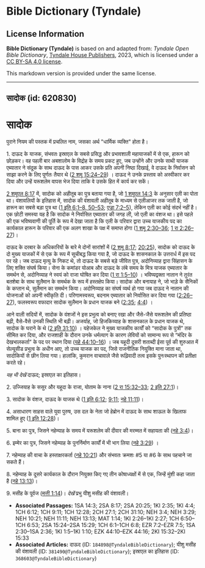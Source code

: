 # Bible Dictionary (Tyndale)

## License Information

**Bible Dictionary (Tyndale)** is based on and adapted from: _Tyndale Open Bible Dictionary_, [Tyndale House Publishers](https://tyndaleopenresources.com/), 2023, which is licensed under a [CC BY-SA 4.0 license](https://creativecommons.org/licenses/by-sa/4.0/legalcode.en).

This markdown version is provided under the same license.



--------------------------------

## सादोक (id: 620830)

सादोक
=====

पुराने नियम की पस्तक में प्रचलित नाम, जसका अर्थ "धार्मिक व्यक्ति" होता है।

1\. दाऊद के याजक, संभवतः इस्राएल के सबसे प्रसिद्ध और प्रभावशाली महायाजकों में से एक, हारून को छोड़कर। वह पहली बार अबशालोम के विद्रोह के समय प्रकट हुए, जब उन्होंने और उनके साथी याजक एब्यातार ने संदूक के साथ दाऊद के पास आकर उसके प्रति अपनी निष्ठा दिखाई, वे दाऊद के निर्वासन को साझा करने के लिए पूर्णतः तैयार थे ([2 शमू 15:24–29](https://ref.ly/2Sam15:24-2Sam15:29)) । दाऊद ने उनके प्रस्ताव को अस्वीकार कर दिया और उन्हें यरूशलेम वापस भेज दिया ताकि वे उसके हित में कार्य कर सकें।

[2 शमूएल 8:17](https://ref.ly/2Sam8:17) में, सादोक को अहीतूब का पुत्र बताया गया है, जो [1 शमूएल 14:3](https://ref.ly/1Sam14:3) के अनुसार एली का पोता था। वंशावलियों के इतिहास में, सादोक की वंशावली अहीतूब के माध्यम से एलीआजर तक जाती है, जो हारून का सबसे बड़ा पुत्र था ([1 इति 6:1–8, 50–53](https://ref.ly/1Chr6:1-1Chr6:8,1Chr6:50-1Chr6:53); [एज्रा 7:2–5](https://ref.ly/Ezra7:2-Ezra7:5)), लेकिन एली का कोई संदर्भ नहीं है। एक छोटी समस्या यह है कि सादोक ने निर्वासित एब्यातार की जगह ली, जो एली का वंशज था। इसे पहले की एक भविष्यवाणी की पूर्ति के रूप में देखा जाता है कि एली के परिवार द्वारा उच्च याजकीय पद का कार्यकाल हारून के परिवार की एक अलग शाखा के पक्ष में समाप्त होगा ([1 शमू 2:30–36](https://ref.ly/1Sam2:30-1Sam2:36); [1 रा 2:26–27](https://ref.ly/1Kgs2:26-1Kgs2:27))।

दाऊद के दरबार के अधिकारियों के बारे मे दोनों सारांशों में ([2 शमू 8:17](https://ref.ly/2Sam8:17); [20:25](https://ref.ly/2Sam20:25)), सादोक को दाऊद के दो मुख्य याजकों में से एक के रूप में सूचीबद्ध किया गया है, जो दाऊद के शासनकाल के उत्तरार्ध में इस पद पर रहे। जब दाऊद मृत्यु के निकट थे, तो दाऊद के सबसे बड़े जीवित पुत्र, अदोनिय्याह द्वारा सिंहासन के लिए शक्ति संघर्ष किया। सेना के कमांडर योआब और दाऊद के लंबे समय के मित्र याजक एब्यातार के समर्थन से, अदोनिय्याह ने स्वयं को राजा घोषित कर दिया ([1 रा 1:5–10](https://ref.ly/1Kgs1:5-1Kgs1:10)) । भविष्यद्वक्ता नातान ने तुरंत बतशेबा के साथ सुलैमान के समर्थक के रूप में हस्तक्षेप किया। सादोक और बनायाह ने, जो भाड़े के सैनिकों के कप्तान थे, सुलैमान का समर्थन किया। अदोनिय्याह का संघर्ष व्यर्थ हो गया जब दाऊद ने नातान की योजनाओं को अपनी स्वीकृति दी। परिणामस्वरूप, बदनाम एब्यातार को निर्वासित कर दिया गया ([2:26–27](https://ref.ly/1Kgs2:26-1Kgs2:27)), फलस्वरूप वफादार सादोक सुलैमान के प्रधान याजक बने ([2:35](https://ref.ly/1Kgs2:35); [4:4](https://ref.ly/1Kgs4:4)) ।

आने वाली सदियों में, सादोक के वंशजों ने इस प्रभुत्व को बनाए रखा और जैसे\-जैसे यरूशलेम की प्रतिष्ठा बढ़ी, वैसे\-वैसे उनकी स्थिति भी बढ़ी। अजर्याह, जो हिजकिय्याह के शासनकाल के प्रधान याजक थे, सादोक के घराने के थे ([2 इति 31:10](https://ref.ly/2Chr31:10)) । यहेजकेल ने मुख्य याजकीय कार्यों को “सादोक के पुत्रों” तक सीमित कर दिया, और राजशाही के दौरान उनके धर्मत्याग के कारण लेवियों को सामान्य रूप से “मंदिर के देखभालकर्ता” के पद पर स्थान दिया ([यहे 44:10–16](https://ref.ly/Ezek44:10-Ezek44:16)) । जब यहूदी दूसरी शताब्दी ईसा पूर्व की शुरुआत में सेल्यूसीड प्रभुत्व के अधीन आए, तो उच्च याजक का पद, जिसे राजनीतिक नियुक्ति माना जाता था, सादोकियों से छीन लिया गया। हालांकि, कुमरान वाचावाले जैसे रूढ़िवादी तत्व इसके पुनःस्थापन की प्रतीक्षा करते रहे।

*यह भी देखें* दाऊद; इस्राएल का इतिहास।

2\. उज्जियाह के ससुर और यहूदा के राजा, योताम के नाना ([2 रा 15:32–33](https://ref.ly/2Kgs15:32-2Kgs15:33); [2 इति 27:1](https://ref.ly/2Chr27:1))।

3\. सादोक के वंशज, दाऊद के याजक थे ([1 इति 6:12](https://ref.ly/1Chr6:12); [9:11](https://ref.ly/1Chr9:11); [नहे 11:11](https://ref.ly/Neh11:11))।

4\. असाधारण साहस वाले युवा पुरुष, उस दल के नेता जो हेब्रोन में दाऊद के साथ शाऊल के खिलाफ शामिल हुए ([1 इति 12:28](https://ref.ly/1Chr12:28))।

5\. बाना का पुत्र, जिसने नहेम्याह के समय में यरूशलेम की दीवार की मरम्मत में सहायता की ([नहे 3:4](https://ref.ly/Neh3:4))।

6\. इम्मेर का पुत्र, जिसने नहेम्याह के पुनर्निर्माण कार्यों में भी भाग लिया ([नहे 3:29](https://ref.ly/Neh3:29)) ।

7\. नहेम्याह की वाचा के हस्ताक्षरकर्ता ([नहे 10:21](https://ref.ly/Neh10:21)) और संभवतः क्रमशः \#5 या \#6 के साथ पहचाने जा सकते हैं।

8\. नहेम्याह के दूसरे कार्यकाल के दौरान नियुक्त किए गए तीन कोषाध्यक्षों में से एक, जिन्हें मुंशी कहा जाता है ([नहे 13:13](https://ref.ly/Neh13:13))।

9\. मसीह के पूर्वज ([मत्ती 1:14](https://ref.ly/Matt1:14))। *देखें* प्रभु यीशु मसीह की वंशावली।

* **Associated Passages:** 1SA 14:3; 2SA 8:17; 2SA 20:25; 1KI 2:35; 1KI 4:4; 1CH 6:12; 1CH 9:11; 1CH 12:28; 2CH 27:1; 2CH 31:10; NEH 3:4; NEH 3:29; NEH 10:21; NEH 11:11; NEH 13:13; MAT 1:14; 1KI 2:26–1KI 2:27; 1CH 6:50–1CH 6:53; 2SA 15:24–2SA 15:29; 1CH 6:1–1CH 6:8; EZR 7:2–EZR 7:5; 1SA 2:30–1SA 2:36; 1KI 1:5–1KI 1:10; EZK 44:10–EZK 44:16; 2KI 15:32–2KI 15:33
* **Associated Articles:** दाऊद (ID: `184898@TyndaleBibleDictionary`); यीशु मसीह की वंशावली (ID: `381490@TyndaleBibleDictionary`); इस्राएल का इतिहास  (ID: `368603@TyndaleBibleDictionary`)


